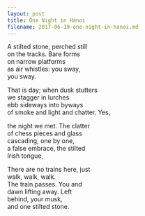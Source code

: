 ```yaml
---
layout: post
title: One Night in Hanoi
filename: 2017-06-19-one-night-in-hanoi.md
---
```


A stilted stone, perched still  
on the tracks. Bare forms    
on narrow platforms  
as air whistles: you sway,  
you sway.

That is day; when dusk stutters  
we stagger in lurches  
ebb sideways into byways  
of smoke and light and chatter. Yes,  

the night we met. The clatter  
of chess pieces and glass  
cascading, one by one,  
a false embrace, the stilted  
Irish tongue,  

There are no trains here, just  
walk, walk, walk.  
The train passes. You and  
dawn lifting away. Left  
behind, your musk,  
and one stilted stone.  
